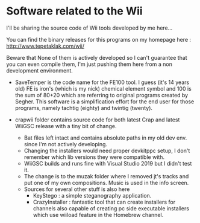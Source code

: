 # Software related to the Wii


I'll be sharing the source code of Wii tools developed by me here...

You can find the binary releases for this programs on my homepage here : http://www.tepetaklak.com/wii/

Beware that None of them is actively developed so I can't guarantee that you can even compile them, I'm just pushing them here from a non development environment.

 - SaveTemper is the code name for the FE100 tool. I guess (it's 14 years old) FE is iron's (which is my nick) chemical element symbol and 100 is the sum of 80+20 which are referring to original programs created by Segher. This software is a simplification effort for the end user for those programs, namely tachtig (eighty) and twintig (twenty). 

 - crapwii folder contains source code for both latest Crap and latest WiiGSC release with a tiny bit of change. 
   - Bat files left intact and contains absolute paths in my old dev env. since I'm not actively developing.
   - Changing the installers would need proper devkitppc setup, I don't remember which lib versions they were compatible with. 
   - WiiGSC builds and runs fine with Visual Studio 2019 but I didn't test it. 
   - The change is to the muzak folder where I removed jt's tracks and put one of my own compositions. Music is used in the info screen. 
   - Sources for several other stuff is also here
      - KeyStego : a simple steganography application. 
	  - CrazyInstaller : fantastic tool that can create installers for channels also capable of creating pc side executable installers which use wiiload feature in the Homebrew channel.

